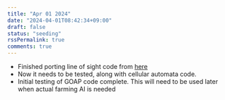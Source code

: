 ```yaml
---
title: "Apr 01 2024"
date: "2024-04-01T08:42:34+09:00"
draft: false
status: "seeding"
rssPermalink: true
comments: true
---
```

- Finished porting line of sight code from [here](http://www.adammil.net/blog/v125_roguelike_vision_algorithms.html#mycode)
- Now it needs to be tested, along with cellular automata code.
- Initial testing of GOAP code complete. This will need to be used later when actual farming AI is needed